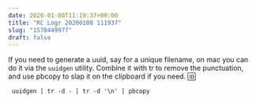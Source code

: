 ```yaml
---
date: 2020-01-08T11:19:37+09:00
title: "RC Logr 20200108 111937"
slug: "1578449977"
draft: false
---
```


If you need to generate a uuid, say for a unique filename, on mac you can do it via the `uuidgen` utility. Combine it with tr to remove the punctuation, and use pbcopy to slap it on the clipboard if you need. 🆔

     uuidgen | tr -d - | tr -d '\n' | pbcopy 
